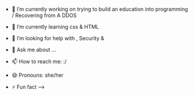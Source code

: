
- 🔭 I’m currently working on trying to build an education into programming / Recovering from A DDOS 
- 🌱 I’m currently learning css & HTML

- 🤔 I’m looking for help with , Security & 
- 💬 Ask me about ...
- 📫 How to reach me: :/
- 😄 Pronouns: she/her
- ⚡ Fun fact 
-->
